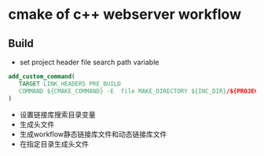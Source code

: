 # cmake of c++ webserver workflow

## Build

- set project header file search path variable

```cmake
add_custom_command(  
   TARGET LINK_HEADERS PRE_BUILD  
   COMMAND ${CMAKE_COMMAND} -E  file MAKE_DIRECTORY ${INC_DIR}/${PROJECT_NAME}  
)
```

- 设置链接库搜索目录变量
- 生成头文件
- 生成workflow静态链接库文件和动态链接库文件
- 在指定目录生成头文件 
